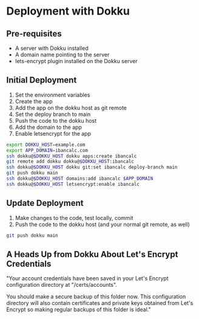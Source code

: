 # Deployment with Dokku

## Pre-requisites

- A server with Dokku installed
- A domain name pointing to the server
- lets-encrypt plugin installed on the Dokku server

## Initial Deployment

1. Set the environment variables
2. Create the app
3. Add the app on the dokku host as git remote
4. Set the deploy branch to main
5. Push the code to the dokku host
6. Add the domain to the app
7. Enable letsencrypt for the app

```bash
export DOKKU_HOST=example.com
export APP_DOMAIN=ibancalc.com
ssh dokku@$DOKKU_HOST dokku apps:create ibancalc
git remote add dokku dokku@$DOKKU_HOST:ibancalc 
ssh dokku@$DOKKU_HOST dokku git:set ibancalc deploy-branch main
git push dokku main 
ssh dokku@$DOKKU_HOST domains:add ibancalc $APP_DOMAIN
ssh dokku@$DOKKU_HOST letsencrypt:enable ibancalc
```

## Update Deployment

1. Make changes to the code, test locally, commit
2. Push the code to the dokku host (and your normal git remote, as well)

```bash
git push dokku main
```

## A Heads Up from Dokku About Let's Encrypt Credentials

"Your account credentials have been saved in your Let's Encrypt configuration directory at "/certs/accounts".
       
You should make a secure backup of this folder now. This configuration directory will also contain certificates and private keys obtained from Let's Encrypt so making regular backups of this folder is ideal."